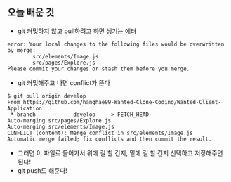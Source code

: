 ## 오늘 배운 것
- git 커밋하지 않고 pull하려고 하면 생기는 에러

```shell
error: Your local changes to the following files would be overwritten by merge:
        src/elements/Image.js
        src/pages/Explore.js
Please commit your changes or stash them before you merge.
```

- git 커밋해주고 나면 conflict가 뜬다
```shell
$ git pull origin develop
From https://github.com/hanghae99-Wanted-Clone-Coding/Wanted-Client-Application
 * branch            develop    -> FETCH_HEAD
Auto-merging src/pages/Explore.js
Auto-merging src/elements/Image.js
CONFLICT (content): Merge conflict in src/elements/Image.js
Automatic merge failed; fix conflicts and then commit the result.
```

- 그러면 이 파일로 들어가서 위에 걸 할 건지, 밑에 걸 할 건지 선택하고 저장해주면 된다!
-  git push도 해준다! 

